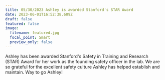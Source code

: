 ```yaml
---
title: 05/30/2023 Ashley is awarded Stanford's STAR Award
date: 2023-06-01T16:52:38.609Z
draft: false
featured: false
image:
  filename: featured.jpg
  focal_point: Smart
  preview_only: false
---
```

A﻿shley has been awarded Stanford's Safety in Training and Research (STAR) Award for her work as the founding safety officer in the lab. We are so grateful for the excellent safety culture Ashley has helped establish and maintain. Way to go Ashley!